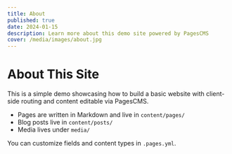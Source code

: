 ```yaml
---
title: About
published: true
date: 2024-01-15
description: Learn more about this demo site powered by PagesCMS
cover: /media/images/about.jpg
---
```


# About This Site

This is a simple demo showcasing how to build a basic website with client-side routing and content editable via PagesCMS.

- Pages are written in Markdown and live in `content/pages/`
- Blog posts live in `content/posts/`
- Media lives under `media/`

You can customize fields and content types in `.pages.yml`.

